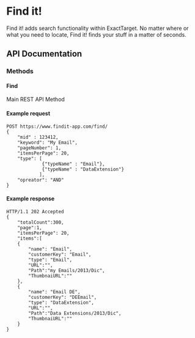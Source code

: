 Find it!
=======

Find it! adds search  functionality within ExactTarget.  No matter where or what you need to locate, Find it! finds your stuff in a matter of seconds.

API Documentation
----

### Methods ###
#### Find ####

Main REST API Method

#### Example request ####

```
POST https://www.findit-app.com/find/
{
    "mid" : 123412,
    "keyword": "My Email",
    "pageNumber": 1,
    "itemsPerPage": 20,
    "type": [
             {"typeName" : "Email"},
             {"typeName" : "DataExtension"}
            ],
    "opreator": "AND"
}
```

#### Example response ####

```
HTTP/1.1 202 Accepted
{
    "totalCount":300,
    "page":1,
    "itemsPerPage": 20,
    "items":[
    {
        "name": "Email",
        "customerKey": "Email",
        "type": "Email",
        "URL":"",
        "Path":"my Emails/2013/Dic",
        "ThumbnaiURL":""
    },
    {
        "name": "Email DE",
        "customerKey": "DEEmail",
        "type": "DataExtension",
        "URL":"",
        "Path":"Data Extensions/2013/Dic",
        "ThumbnaiURL":""
    }
}
```
